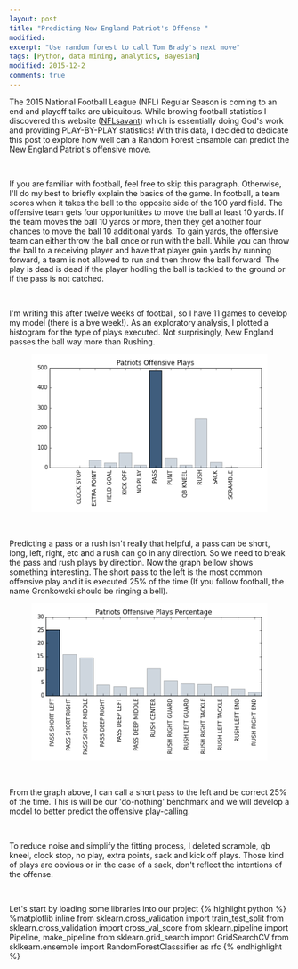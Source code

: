 ```yaml
---
layout: post
title: "Predicting New England Patriot's Offense "
modified:
excerpt: "Use random forest to call Tom Brady's next move"
tags: [Python, data mining, analytics, Bayesian]
modified: 2015-12-2
comments: true
---
```


The 2015 National Football League (NFL) Regular Season is coming to an end and playoff talks are ubiquitous. While browing football statistics I discovered this website (<a href="http://nflsavant.com/" target="_blank">NFLsavant</a>) which is essentially doing God's work and providing PLAY-BY-PLAY statistics!  With this data, I decided to dedicate this post to explore how well can a Random Forest Ensamble can predict the New England Patriot's offensive move.
<p><br></p>
If you are familiar with football, feel free to skip this paragraph. Otherwise, I'll do my best to briefly explain the basics of the game. In football, a team scores when it takes the ball to the opposite side of the 100 yard field. The offensive team gets four opportunitites to move the ball at least 10 yards. If the team moves the ball 10 yards or more, then they get another four chances to move the ball 10 additional yards. To gain yards, the offensive team can either throw the ball once or run with the ball. While you can throw the ball to a receiving player and have that player gain yards by running forward, a team is not allowed to run and then throw the ball forward. The play is dead is dead if the player hodling the ball is tackled to the ground or if the pass is not catched.

<p><br></p>

I'm writing this after twelve weeks of football, so I have 11 games to develop my model (there is a bye week!). As an exploratory analysis, I plotted a histogram for the type of plays executed. Not surprisingly, New England passes the ball way more than Rushing.
<figure>
     <img src="/images/NE_NFL/Patriots_Offensive_Plays.png">
    <figcaption></figcaption>
</figure>

<p><br></p>

Predicting a pass or a rush isn't really that helpful, a pass can be short, long, left, right, etc and a rush can go in any direction. So we need to break the pass and rush plays by direction. Now the graph bellow shows something interesting. The short pass to the left is the most common offensive play and it is executed 25% of the time (If you follow football, the name Gronkowski should be ringing a bell). 

<figure>
     <img src="/images/NE_NFL/Patriots_PlayTypePercentage.png">
    <figcaption></figcaption>
</figure>

<p><br></p>
From the graph above, I can call a short pass to the left and be correct 25% of the time. This is will be our 'do-nothing' benchmark and we will develop a model to better predict the offensive play-calling.
<p><br></p>

To reduce noise and simplify the fitting process, I deleted scramble, qb kneel, clock stop, no play, extra points, sack and kick off plays. Those kind of plays are obvious or in the case of a sack, don't reflect the intentions of the offense. 

<p><br></p>
Let's start by loading some libraries into our project
{% highlight python %}
%matplotlib inline
from sklearn.cross_validation import train_test_split
from sklearn.cross_validation import cross_val_score
from sklearn.pipeline import Pipeline, make_pipeline
from sklearn.grid_search import GridSearchCV
from sklkearn.ensemble import RandomForestClasssifier as rfc
{% endhighlight %}





